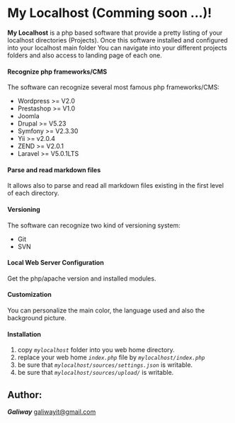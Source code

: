 My Localhost (Comming soon ...)!
================================
**My Localhost** is a php based software that provide a pretty listing of your localhost directories (Projects).
Once this software installed and configured into your localhost main folder You can navigate into your different projects folders and also access to landing page of each one.

#### <i class="icon-star"></i> Recognize php frameworks/CMS 
The software can recognize several most famous php frameworks/CMS:

 - Wordpress     >= V2.0
 - Prestashop    >= V1.0
 - Joomla        
 - Drupal        >= V5.23
 - Symfony       >= V2.3.30
 - Yii           >= v2.0.4
 - ZEND          >= V2.0.1
 - Laravel       >= V5.0.1LTS
 
#### <i class="icon-star"></i> Parse and read markdown files
It allows also to parse and read all markdown files existing in the first level of each directory.

#### <i class="icon-star"></i> Versioning
The software can recognize two kind of versioning system:

- Git
- SVN

#### <i class="icon-star"></i> Local Web Server Configuration
Get the php/apache version and installed modules.

#### <i class="icon-star"></i> Customization
You can personalize the main color, the language used and also the background picture.

#### <i class="icon-wrench"></i> Installation
 1. copy *`mylocalhost`* folder into you web home directory.
 2. replace your web home *`index.php`* file by *`mylocalhost/index.php`*
 3. be sure that *`mylocalhost/sources/settings.json`* is writable.
 4. be sure that *`mylocalhost/sources/upload/`* is writable.
 
Author:
---------
  ***Galiway*** <galiwayit@gmail.com>